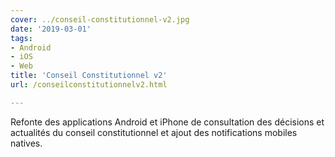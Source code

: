 ```yaml
---
cover: ../conseil-constitutionnel-v2.jpg
date: '2019-03-01'
tags:
- Android
- iOS
- Web
title: 'Conseil Constitutionnel v2'
url: /conseilconstitutionnelv2.html

---
```


Refonte des applications Android et iPhone de consultation des décisions et actualités du conseil constitutionnel et ajout des notifications mobiles natives.
<!--more-->